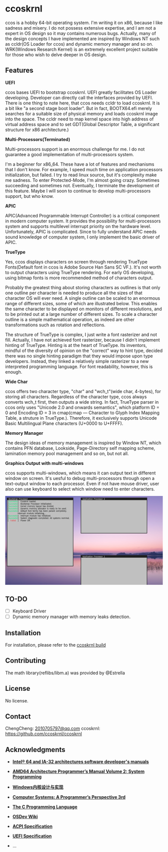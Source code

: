 # ccoskrnl

ccos is a hobby 64-bit operating system. I'm writing it on x86, because I like sadness and misery. I do not possess extensive expertise, and I am not a expert in OS design so it may contains numerous bugs. Actually, many of the design concepts I have implemented are inspired by Windows NT such as ccldr(OS Loader for ccos) and dynamic memory manager and so on. WRK(Windows Research Kernel) is an extremely excellent project suitable for those who wish to delve deeper in OS design. 

## Features

**UEFI**

ccos bases UEFI to bootstrap ccoskrnl. UEFI greatly facilitates OS Loader developing. Developer can directly call the interfaces provided by UEFI. There is one thing to note here, that ccos needs ccldr to load ccoskrnl. It is a bit like "a second stage boot loader". But in fact, BOOTX64.efi merely searches for a suitable size of physical memory and loads ccoskrnl image into the space. The ccldr need to map kernel space into high address of virtual address space and to set GDT(Global Descriptor Table, a significant structure for x86 architecture.)

**Multi-Processors(Terminated)**

Multi-processors support is an enormous challenge for me. I do not guarantee a good implementation of multi-processors system.

I'm a beginner for x86_64. These have a lot of features and mechanisms that I don't know. For example, I speed much time on application processors initialization, but failed. I try to read linux source, but it's complexity make me sadness. To enter Protected-Mode, I'm almost going crazy. Sometimes succeeding and sometimes not. Eventually, I terminate the development of this feature. Maybe I will soon to continue to develop multi-processors support, but who know.

**APIC**

APIC(Advanced Programmable Interrupt Controller) is a critical component in modern computer system. It provides the possibility for multi-processors system and supports multilevel interrupt priority on the hardware level. Unfortunately, APIC is complicated. Since to fully understand APIC needs sound knowledge of computer system, I only implement the basic driver of APIC.

**TrueType**

Yes, ccos displays characters on screen through rendering TrueType Fonts(Default font in ccos is Adobe Source Han Sans SC VF.). It's not worth to output characters using TrueType rendering. For early OS developing, using bitmap fonts is more recommended method of characters output. 

Probably the greatest thing about storing characters as outlines is that only one outline per character is needed to produce all the sizes of that character OS will ever need. A single outline can be scaled to an enormous range of different sizes, some of which are illustrated below. This enables the same character to be displayed on monitors of different resolutions, and to be printed out at a large number of different sizes. To scale a character outline is a simple mathematical operation, as indeed are other transformations such as rotation and reflections.

The structure of TrueType is complex, I just write a font rasterizer and not fill. Actually, I have not achieved font rasterizer, because I didn't implement hinting of TrueType. Hinting is at the heart of TrueType. Its inventors, mindful of the diversity of opinion on the "correct" way to hint type, decided there was no single hinting paradigm that they would impose upon type developers. Instead, they linked a relatively simple rasterizer to a new interpreted programming language. For font readability, however, this is enough.

**Wide Char**

ccos offers two character type, "char" and "wch_t"(wide char, 4-bytes), for storing all characters. Regardless of the character type, ccos always converts wch_t first, then outputs a wide string. In fact, TrueType parser in ccos only uses "Unicode 2.0 and onwards semantics", which platform ID = 0 and Encoding ID = 3 in cmap(cmap — Character to Glyph Index Mapping Table, a struture in TrueType.). Therefore, it exclusively supports Unicode Basic Multilingual Plane characters (U+0000 to U+FFFF).

**Memory Manager**

The design ideas of memory management is inspired by Window NT, which contains PFN database, Lookside, Page-Directory self mapping scheme, lamination memory pool management and so on, but not all.

**Graphics Output with multi-windows**

ccos supports multi-windows, which means it can output text in different window on screen. It's uesful to debug multi-processors through open a text-output window to each processor. Even if not have mouse driver, user also can use keyboard to select which window need to enter characters.

![Sample](./demonstration/sample.png)

## TO-DO

- [ ] Keyboard Driver
- [ ] Dynamic memory manager with memory leaks detection.

## Installation

For installation, please refer to the [ccoskrnl build](https://github.com/ccoskrnl/ccoskrnl/wiki/Installation)

## Contributing

The math library(reflibs/libm.a) was provided by @Estrella

## License

No license.

## Contact

ChengCheng: 2010705797@qq.com
ccoskrnl: https://github.com/ccoskrnl/ccoskrnl

## Acknowledgments

- [**Intel® 64 and IA-32 architectures software developer's manuals**](https://www.intel.com/content/www/us/en/developer/articles/technical/intel-sdm.html)

- [**AMD64 Architecture Programmer’s Manual Volume 2: System Programming**](https://www.amd.com/content/dam/amd/en/documents/processor-tech-docs/programmer-references/24593.pdf)

- [**Windows内核设计与实现**](https://book.douban.com/subject/4719159/)

- [**Computer Systems: A Programmer’s Perspective 3rd**](https://www.pearson.com/en-us/subject-catalog/p/computer-systems-a-programmers-perspective/P200000003479/9780138105396)

- [**The C Programming Language**](https://en.wikipedia.org/wiki/The_C_Programming_Language)

- [**OSDev Wiki**](https://wiki.osdev.org/)

- [**ACPI Specification**](https://uefi.org/htmlspecs/ACPI_Spec_6_4_html/Frontmatter/Overview/Overview.html)

- [**UEFI Specification**](https://uefi.org/specs/UEFI/2.10/01_Introduction.html)

- ...